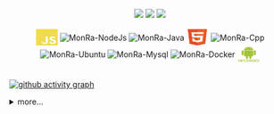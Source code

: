 <!--Hello
<h2><img src="https://emojis.slackmojis.com/emojis/images/1531849430/4246/blob-sunglasses.gif?1531849430" width="30"/> Hi 👋 , I'm MonRá! <img src="https://media.giphy.com/media/12oufCB0MyZ1Go/giphy.gif" width="50"></h2>
-->

<div>
  </p>
  <div align="center">
   <a href="https://www.facebook.com/ramon.chaib" target="_blank"><img src="https://img.shields.io/badge/-Facebook-%230077B5?style=for-the-badge&logo=facebook&logoColor=white" target="_blank"></a> 
  <a href="https://www.instagram.com/monrapps/" target="_blank"><img src="https://img.shields.io/badge/-Instagram-%23E4405F?style=for-the-badge&logo=instagram&logoColor=white" target="_blank"></a>
  <a href="https://www.linkedin.com/in/ramon-chaib-27007635/" target="_blank"><img src="https://img.shields.io/badge/-LinkedIn-%230077B5?style=for-the-badge&logo=linkedin&logoColor=white" target="_blank"></a>   
</div>
  
 <div style="display: inline_block" align="center"><br>
  <img align="center" alt="MonRa-Js" height="30" width="40" src="https://raw.githubusercontent.com/devicons/devicon/master/icons/javascript/javascript-plain.svg">
  <img align="center" alt="MonRa-NodeJs" height="30" width="40" src="https://cdn.jsdelivr.net/gh/devicons/devicon/icons/nodejs/nodejs-plain.svg">
  <!--img align="center" alt="MonRa-React" height="30" width="40" src="https://raw.githubusercontent.com/devicons/devicon/master/icons/react/react-original.svg"-->
  <img align="center" alt="MonRa-Java" height="30" width="40" src="https://cdn.jsdelivr.net/gh/devicons/devicon/icons/java/java-original.svg">
  <img align="center" alt="MonRa-HTML" height="30" width="40" src="https://raw.githubusercontent.com/devicons/devicon/master/icons/html5/html5-original.svg">
  <!--img align="center" alt="MonRa-CSS" height="30" width="40" src="https://raw.githubusercontent.com/devicons/devicon/master/icons/css3/css3-original.svg"-->
  <img align="center" alt="MonRa-Cpp" height="30" width="40" src="https://cdn.jsdelivr.net/gh/devicons/devicon/icons/cplusplus/cplusplus-original.svg">
  <img align="center" alt="MonRa-Ubuntu" height="30" width="40" src="https://cdn.jsdelivr.net/gh/devicons/devicon/icons/ubuntu/ubuntu-plain.svg">
  <img align="center" alt="MonRa-Mysql" height="30" width="40" src="https://cdn.jsdelivr.net/gh/devicons/devicon/icons/mysql/mysql-original.svg">
  <img align="center" alt="MonRa-Docker" height="30" width="40" src="https://cdn.jsdelivr.net/gh/devicons/devicon/icons/docker/docker-plain.svg">  
  <img align="center" alt="MonRa-Android" height="30" width="40" src="https://github.com/devicons/devicon/blob/master/icons/android/android-plain-wordmark.svg">
  
</div>
</a>

</br>

[![github activity graph](https://activity-graph.herokuapp.com/graph?username=monrapps&theme=chartreuse-dark)](https://github.com/monrapps/)

<div>
<details>
      <summary>more...</summary>
      
<!--
### <img src="https://media.giphy.com/media/VgCDAzcKvsR6OM0uWg/giphy.gif" width="50"> A little more about me...  

```javascript
const monra = {
    pronouns: "He" | "Him",
    code: ["any"],
    askMeAbout: ["any"],
    technologies: {
        backEnd: {
            js: ["any"],
        },
        mobileApp: {
            native: ["Android Development"]
        },
        devOps: ["AWS", "Docker🐳", "Route53", "Nginx"],
        databases: ["mongo", "MySql", "sqlite"],
        misc: ["Firebase", "Socket.IO", "selenium", "open-cv", "php", "SuiteApp"]
    },
    architecture: ["Serverless Architecture", "Progressive web applications", "Single page applications"],
    currentFocus: "Building Robots to ease opertations",
    funFact: "There are two ways to write error-free programs; only the third one works"
};
```
-->

---
<!--START_SECTION:waka-->
![Code Time](http://img.shields.io/badge/Code%20Time-129%20hrs%2047%20mins-blue)

![Profile Views](http://img.shields.io/badge/Profile%20Views-5-blue)

![Lines of code](https://img.shields.io/badge/From%20Hello%20World%20I%27ve%20Written-25%20Thousand%20lines%20of%20code-blue)

**🐱 My GitHub Data** 

> 🏆 2,405 Contributions in the Year 2022
 > 
> 📦 17.7 kB Used in GitHub's Storage 
 > 
> 🚫 Not Opted to Hire
 > 
> 📜 9 Public Repositories 
 > 
> 🔑 10 Private Repositories  
 > 
**I'm an Early 🐤** 

```text
🌞 Morning    391 commits    █████████░░░░░░░░░░░░░░░░   36.04% 
🌆 Daytime    505 commits    ███████████░░░░░░░░░░░░░░   46.54% 
🌃 Evening    137 commits    ███░░░░░░░░░░░░░░░░░░░░░░   12.63% 
🌙 Night      52 commits     █░░░░░░░░░░░░░░░░░░░░░░░░   4.79%

```
📅 **I'm Most Productive on Monday** 

```text
Monday       256 commits    ██████░░░░░░░░░░░░░░░░░░░   23.59% 
Tuesday      198 commits    ████░░░░░░░░░░░░░░░░░░░░░   18.25% 
Wednesday    172 commits    ████░░░░░░░░░░░░░░░░░░░░░   15.85% 
Thursday     199 commits    ████░░░░░░░░░░░░░░░░░░░░░   18.34% 
Friday       162 commits    ███░░░░░░░░░░░░░░░░░░░░░░   14.93% 
Saturday     67 commits     █░░░░░░░░░░░░░░░░░░░░░░░░   6.18% 
Sunday       31 commits     ░░░░░░░░░░░░░░░░░░░░░░░░░   2.86%

```


📊 **This Week I Spent My Time On** 

```text
⌚︎ Time Zone: America/Sao_Paulo

💬 Programming Languages: 
C#                       28 hrs 9 mins       ███████████████████░░░░░░   76.14% 
Other                    8 hrs 45 mins       ██████░░░░░░░░░░░░░░░░░░░   23.68% 
XML                      3 mins              ░░░░░░░░░░░░░░░░░░░░░░░░░   0.15% 
Text                     0 secs              ░░░░░░░░░░░░░░░░░░░░░░░░░   0.03%

🔥 Editors: 
Visual Studio            36 hrs 59 mins      █████████████████████████   100.0%

💻 Operating System: 
Windows                  36 hrs 59 mins      █████████████████████████   100.0%

```

**I Mostly Code in Java** 

```text
Java                     8 repos             ██████░░░░░░░░░░░░░░░░░░░   23.53% 
C                        7 repos             █████░░░░░░░░░░░░░░░░░░░░   20.59% 
JavaScript               6 repos             ████░░░░░░░░░░░░░░░░░░░░░   17.65% 
C++                      4 repos             ███░░░░░░░░░░░░░░░░░░░░░░   11.76% 
C#                       2 repos             █░░░░░░░░░░░░░░░░░░░░░░░░   5.88%

```


**Timeline**

![Chart not found](https://raw.githubusercontent.com/monrapps/monrapps/master/charts/bar_graph.png) 


 Last Updated on 29/08/2022 01:29:17 UTC
<!--END_SECTION:waka-->

NOTE: Top languages does not indicate my skill level or anything like that. It is just a metric of which languages have been hosted by me on GitHub based on the usage across repositories. There are others which I haven't put up on GitHub.
